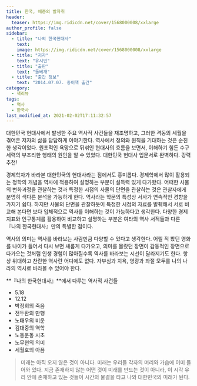 ```yaml
---
title: 한국, 애증의 발자취
header:
  teaser: https://img.ridicdn.net/cover/1568000008/xxlarge
author_profile: false
sidebar:
  - title: "나의 한국현대사"
    text:
    image: https://img.ridicdn.net/cover/1568000008/xxlarge
  - title: "저자"
    text: "유시민"
  - title: "출판"
    text: "돌베개"
  - title: "출간 정보"
    text: "2014.07.07. 종이책 출간"
category:
  - 책리뷰
tags:
  - 역사
  - 한국사
last_modified_at: 2021-02-02T17:11:32:57
---
```


대한민국 현대사에서 발생한 주요 역사적 사건들을 재조명하고, 그러한 격동의 세월을 겪어온 저자의 삶을 담담하게 이야기한다. 역사에서 정의와 원칙을 기대하는 것은 순진한 생각이었다. 원초적인 욕망으로 뒤섞인 현대사의 흐름을 보면서, 이해하기 힘든 수구세력의 부조리한 행태의 원인을 알 수 있었다. 대한민국 현대사 입문서로 완벽하다. 강력추천!

경제학자가 바라본 대한민국의 현대사라는 점에서도 흥미롭다. 경제학에서 많이 활용되는 정학의 개념을 역사에 적용하여 설명하는 부분이 설득력 있게 다가왔다. 어떠한 사물의 변화과정을 관찰하는 것과 특정한 시점의 사물의 단면을 관찰하는 것은 관찰자에게 분명히 색다른 분석을 가능하게 한다. 역사라는 학문의 특성상 서사가 연속적인 경향을 가지기 쉽다. 하지만 사물의 단면을 관찰하듯이 특정한 시점의 자료를 발췌해서 서로 비교해 본다면 보다 입체적으로 역사를 이해하는 것이 가능하다고 생각한다. 다양한 경제지표와 인구통계를 활용하여 비교하고 설명하는 부분은 여타의 역사 서적들과 다른 『나의 한국현대사』만의 특별한 점이다.

역사의 의미는 역사를 바라보는 사람만큼 다양할 수 있다고 생각한다. 어릴 적 봤던 영화를 나이가 들어서 다시 보면 새롭게 다가오고, 의미를 몰랐던 장면이 감동적인 장면으로 다가오는 것처럼 인생 경험이 많아질수록 역사를 바라보는 시선이 달라지기도 한다. 항상 위대하고 찬란한 역사란 어디에도 없다. 자부심과 치욕, 영광과 좌절 모두를 나의 나라의 역사로 바라볼 수 있어야 한다.

**『나의 한국현대사』**에서 다루는 역사적 사건들

- 5.18
- 12.12
- 박정희의 죽음
- 전두환의 만행
- 노태우의 비운
- 김대중의 역학
- 노동운동 시초
- 노무현의 의미
- 세월호의 아픔

> 미래는 아직 오지 않은 것이 아니다. 미래는 우리들 각자의 머리와 가슴에 이미 들어와 있다. 지금 존재하지 않는 어떤 것이 미래를 만드는 것이 아니라, 이 시각 우리 안에 존재하고 있는 것들이 시간의 물결을 타고 나와 대한민국의 미래가 된다.


